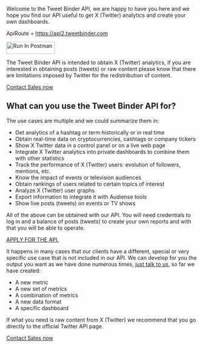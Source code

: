 Welcome to the Tweet Binder API, we are happy to have you here and we hope you find our API useful to get X (Twitter) analytics and create your own dashboards.

ApiRoute = https://api2.tweetbinder.com

[<img src="https://run.pstmn.io/button.svg" alt="Run In Postman" style="width: 128px; height: 32px;">](https://god.gw.postman.com/run-collection/27823993-699ddeb4-f925-4238-922f-f3524379c207?action=collection%2Ffork&source=rip_markdown&collection-url=entityId%3D27823993-699ddeb4-f925-4238-922f-f3524379c207%26entityType%3Dcollection%26workspaceId%3D45566d5f-fc96-4603-b411-01380184e0b4)

The Tweet Binder API is intended to obtain X (Twitter) analytics, if you are interested in obtaining posts (tweets) or raw content please know that there are limitations imposed by Twitter for the redistribution of content.

[Contact Sales now](mailto:javier.abrego@audiense.com)

## What can you use the Tweet Binder API for?

The use cases are multiple and we could summarize them in:

- Get analytics of a hashtag or term historically or in real time
- Obtain real-time data on cryptocurrencies, cashtags or company tickers
- Show X Twitter data in a control panel or on a live web page
- Integrate X Twitter analytics into private dashboards to combine them with other statistics
- Track the performance of X (Twitter) users: evolution of followers, mentions, etc.
- Know the impact of events or television audiences
- Obtain rankings of users related to certain topics of interest
- Analyze X (Twitter) user graphs
- Export information to integrate it with Audiense tools
- Show live posts (tweets) on events or TV shows

All of the above can be obtained with our API. You will need credentials to log in and a balance of posts (tweets) to create your own reports and with that you will be able to operate.

[APPLY FOR THE API.](https://audiencefirst.typeform.com/to/z3NuSnuy)

It happens in many cases that our clients have a different, special or very specific use case that is not included in our API. We can develop for you the output you want as we have done numerous times, [just talk to us](https://www.tweetbinder.com/api/), so far we have created:

- A new metric
- A new set of metrics
- A combination of metrics
- A new data format
- A specific dashboard

If what you need is raw content from X (Twitter) we recommend that you go directly to the official Twitter API page.

[Contact Sales now](mailto:javier.abrego@audiense.com)

